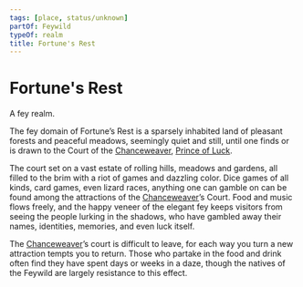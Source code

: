 ```yaml
---
tags: [place, status/unknown]
partOf: Feywild
typeOf: realm
title: Fortune's Rest
---
```


# Fortune's Rest

A fey realm.

The fey domain of Fortune’s Rest is a sparsely inhabited land of pleasant forests and peaceful meadows, seemingly quiet and still, until one finds or is drawn to the Court of the [Chanceweaver](<../../../../people/extraplanar-powers/prince-of-luck.md>), [Prince of Luck](<../../../../people/extraplanar-powers/prince-of-luck.md>). 

The court set on a vast estate of rolling hills, meadows and gardens, all filled to the brim with a riot of games and dazzling color. Dice games of all kinds, card games, even lizard races, anything one can gamble on can be found among the attractions of the [Chanceweaver](<../../../../people/extraplanar-powers/prince-of-luck.md>)’s Court. Food and music flows freely, and the happy veneer of the elegant fey keeps visitors from seeing the people lurking in the shadows, who have gambled away their names, identities, memories, and even luck itself. 

The [Chanceweaver](<../../../../people/extraplanar-powers/prince-of-luck.md>)’s court is difficult to leave, for each way you turn a new attraction tempts you to return. Those who partake in the food and drink often find they have spent days or weeks in a daze, though the natives of the Feywild are largely resistance to this effect.

